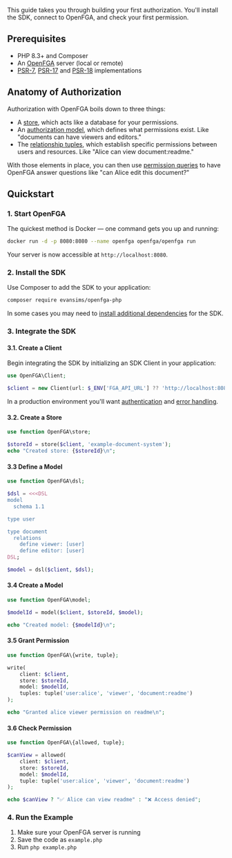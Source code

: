This guide takes you through building your first authorization. You'll install the SDK, connect to OpenFGA, and check your first permission.

## Prerequisites

- PHP 8.3+ and Composer
- An [OpenFGA](https://openfga.dev) server (local or remote)
- [PSR-7](https://packagist.org/providers/psr/http-message-implementation), [PSR-17](https://packagist.org/providers/psr/http-factory-implementation) and [PSR-18](https://packagist.org/providers/psr/http-client-implementation) implementations

## Anatomy of Authorization

Authorization with OpenFGA boils down to three things:

- A [store](..%2FEssentials%2FStores.md), which acts like a database for your permissions.
- An [authorization model](..%2FEssentials%2FModels.md), which defines what permissions exist. Like "documents can have viewers and editors."
- The [relationship tuples](..%2FEssentials%2FTuples.md), which establish specific permissions between users and resources. Like "Alice can view document:readme."

With those elements in place, you can then use [permission queries](..%2FEssentials%2FQueries.md) to have OpenFGA answer questions like "can Alice edit this document?"

## Quickstart

### 1. Start OpenFGA

The quickest method is Docker — one command gets you up and running:

```bash
docker run -d -p 8080:8080 --name openfga openfga/openfga run
```

Your server is now accessible at `http://localhost:8080`.

### 2. Install the SDK

Use Composer to add the SDK to your application:

```bash
composer require evansims/openfga-php
```

In some cases you may need to [install additional dependencies](Installation.md) for the SDK.

### 3. Integrate the SDK

#### 3.1. Create a Client

Begin integrating the SDK by initializing an SDK Client in your application:

```php
use OpenFGA\Client;

$client = new Client(url: $_ENV['FGA_API_URL'] ?? 'http://localhost:8080');
```

In a production environment you'll want [authentication](Authentication.md) and [error handling](Results.md).

#### 3.2. Create a Store

```php
use function OpenFGA\store;

$storeId = store($client, 'example-document-system');
echo "Created store: {$storeId}\n";
```

#### 3.3 Define a Model

```php
use function OpenFGA\dsl;

$dsl = <<<DSL
model
  schema 1.1

type user

type document
  relations
    define viewer: [user]
    define editor: [user]
DSL;

$model = dsl($client, $dsl);
```

#### 3.4 Create a Model

```php
use function OpenFGA\model;

$modelId = model($client, $storeId, $model);

echo "Created model: {$modelId}\n";
```

#### 3.5 Grant Permission

```php
use function OpenFGA\{write, tuple};

write(
    client: $client,
    store: $storeId,
    model: $modelId,
    tuples: tuple('user:alice', 'viewer', 'document:readme')
);

echo "Granted alice viewer permission on readme\n";
```

#### 3.6 Check Permission

```php
use function OpenFGA\{allowed, tuple};

$canView = allowed(
    client: $client,
    store: $storeId,
    model: $modelId,
    tuple: tuple('user:alice', 'viewer', 'document:readme')
);

echo $canView ? "✅ Alice can view readme" : "❌ Access denied";
```

### 4. **Run the Example**

1. Make sure your OpenFGA server is running
2. Save the code as `example.php`
3. Run `php example.php`
